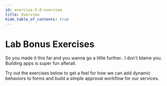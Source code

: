 ```yaml
---
id: exercise-5-0-overview
title: Overview
hide_table_of_contents: true
---
```


# Lab Bonus Exercises

So you made it this far and you wanna go a little further.. I don't blame you. Building apps is super fun afterall.

Try out the exercises below to get a feel for how we can add dynamic behaviors to forms and build a simple approval workflow for our services.